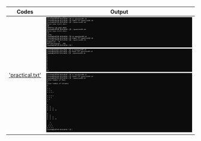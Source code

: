 | Codes | Output |
|-------|--------|
|['practical.txt'](./Codes/practical.txt)|![01.png](./Output/01.png)![02.png](./Output/02.png)![03.png](./Output/03.png)|
